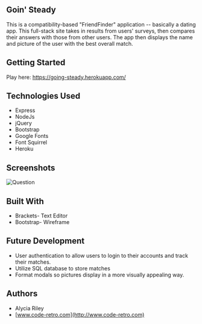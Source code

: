 
## Goin' Steady
This is a compatibility-based "FriendFinder" application -- basically a dating app. This full-stack site takes in results from users' surveys, then compares their answers with those from other users. The app then displays the name and picture of the user with the best overall match.

## Getting Started
Play here: https://going-steady.herokuapp.com/

## Technologies Used
- Express
- NodeJs
- jQuery 
- Bootstrap
- Google Fonts
- Font Squirrel
- Heroku


## Screenshots

![Question](assets/images/screenshot.PNG)


## Built With

- Brackets- Text Editor
- Bootstrap- Wireframe

## Future Development

- User authentication to allow users to login to their accounts and track their matches.
- Utilize SQL database to store matches
- Format modals so pictures display in a more visually appealing way. 

## Authors

* Alycia Riley
* [www.code-retro.com](http://www.code-retro.com)

